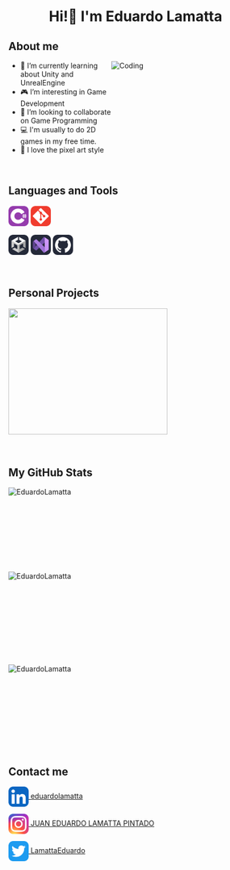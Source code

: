 <h1 align = "center"> Hi!👋 I'm Eduardo Lamatta</h1>

<h2 align = "left"> About me </h2>
<p align = "left">
  <img align="right" alt="Coding" width="300" src="https://user-images.githubusercontent.com/74038190/225813708-98b745f2-7d22-48cf-9150-083f1b00d6c9.gif" width="350" height="200">

- 🌱 I’m currently learning about Unity and UnrealEngine
- 🎮 I’m interesting in Game Development
- 👀 I’m looking to collaborate on Game Programming
- 💻 I'm usually to do 2D games in my free time.
- 👾 I love the pixel art style

</p> <br>


<h2 align = "left"> Languages and Tools </h2>
<p align = "left">
  <img src="https://github.com/tandpfun/skill-icons/blob/main/icons/CS.svg" alt="csharp" width="40" height="40"/>
  <img src="https://github.com/tandpfun/skill-icons/blob/main/icons/Git.svg" alt="git" width="40" height="40"/>
</p>
  <p align = "left">
  <img src="https://github.com/tandpfun/skill-icons/blob/main/icons/Unity-Dark.svg" alt="unity" width="40" height="40"/>
  <img src="https://github.com/tandpfun/skill-icons/blob/main/icons/VisualStudio-Dark.svg" alt="VS" width="40" height="40"/>
  <img src="https://github.com/tandpfun/skill-icons/blob/main/icons/Github-Dark.svg" alt="github" width="40" height="40"/>
  
</p> <br>


<h2 align = "left"> Personal Projects </h2>
<p align = "left">
  <a href = "https://minifagames.itch.io/survivors-battleground" target="blank" alt = "minifagames.itch.io"> <img src = "https://img.itch.zone/aW1nLzEzNjYxMDA5LnBuZw==/315x250%23c/oAxC%2FJ.png" alt = "" width="315" height="250"/> </a>
</p> <br>


<h2>My GitHub Stats</h3>
<p>
<img align="left" src="https://github-readme-stats.vercel.app/api/top-langs/?username=EduardoLamatta&layout=compact&border_radius=10&theme=react" alt="EduardoLamatta"/>
</p><br><br><br><br><br><br><br><br><br>
<p>
<img align="left" src="https://github-readme-stats.vercel.app/api?username=EduardoLamatta&show_icons=true&border_radius=10&theme=react" alt="EduardoLamatta"/>
</p><br><br><br><br><br><br><br><br><br><br>
<p>
  <img align="left" src="https://github-readme-streak-stats.herokuapp.com?user=EduardoLamatta&border_radius=10&theme=react" alt="EduardoLamatta"/>
</p><br><br><br><br><br><br><br><br><br><br>

<h2 align = "left"> Contact me</h2>
<p align = "left">
  <a href = "https://www.linkedin.com/in/juan-eduardo-lamatta-pintado-bb7bb924b/" target="blank" alt = "eduardolamatta"><img align = "center" src = "https://github.com/tandpfun/skill-icons/blob/main/icons/LinkedIn.svg" alt = "eduardolamatta" rel="noreferrer" width="40" height="40"/> eduardolamatta</a></p>

  <p align = "left">
  <a href = "https://www.instagram.com/lamattaedu/"><img align = "center" src = "https://github.com/tandpfun/skill-icons/blob/main/icons/Instagram.svg" target="blank" rel="noreferrer" alt = "eduardolamatta" width="40" height="40"/> JUAN EDUARDO LAMATTA PINTADO
</a></p>

  <p align = "left">
  <a href = "https://twitter.com/LamattaEduardo/"><img align = "center" src = "https://github.com/tandpfun/skill-icons/blob/main/icons/Twitter.svg" target="blank" rel="noreferrer" alt = "eduardolamatta" width="40" height="40"/> LamattaEduardo</a>
</p>
